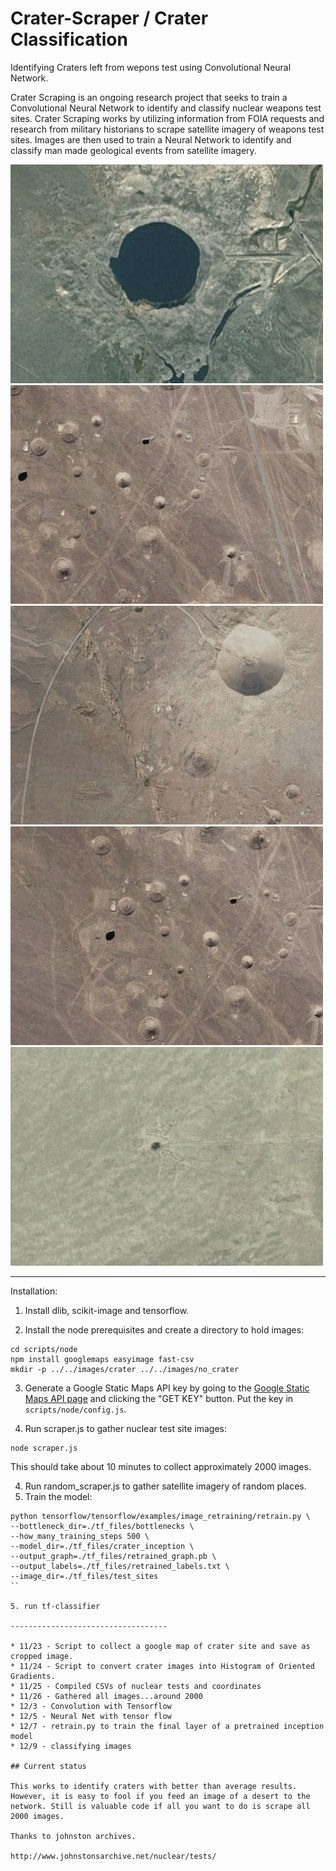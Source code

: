 # Crater-Scraper / Crater Classification

Identifying Craters left from wepons test using Convolutional Neural
Network.

Crater Scraping is an ongoing research project that seeks to train a
Convolutional Neural Network to identify and classify nuclear weapons
test sites. Crater Scraping works by utilizing information from FOIA
requests and research from military historians to scrape satellite
imagery of weapons test sites. Images are then used to train a Neural
Network to identify and classify man made geological events from
satellite imagery.

![Alt text](./1.jpeg "")
![Alt text](./2.jpeg "")
![Alt text](./4.jpeg "")
![Alt text](./3.jpeg "")
![Alt text](./5.jpeg "")


-----------------------------------

Installation:

1. Install dlib, scikit-image and tensorflow.

2. Install the node prerequisites and create a directory to hold
   images:
```
cd scripts/node
npm install googlemaps easyimage fast-csv
mkdir -p ../../images/crater ../../images/no_crater
```

3. Generate a Google Static Maps API key by going to
   the
   [Google Static Maps API page](https://developers.google.com/maps/documentation/static-maps/) and
   clicking the "GET KEY" button. Put the key in
   `scripts/node/config.js`.

3. Run scraper.js to gather nuclear test site images:
```
node scraper.js
```

This should take about 10 minutes to collect approximately 2000
images.

4. Run random_scraper.js to gather satellite imagery of random places.
5. Train the model:
```
python tensorflow/tensorflow/examples/image_retraining/retrain.py \
--bottleneck_dir=./tf_files/bottlenecks \
--how_many_training_steps 500 \
--model_dir=./tf_files/crater_inception \
--output_graph=./tf_files/retrained_graph.pb \
--output_labels=./tf_files/retrained_labels.txt \
--image_dir=./tf_files/test_sites
``

5. run tf-classifier

-----------------------------------

* 11/23 - Script to collect a google map of crater site and save as cropped image.
* 11/24 - Script to convert crater images into Histogram of Oriented Gradients.
* 11/25 - Compiled CSVs of nuclear tests and coordinates
* 11/26 - Gathered all images...around 2000
* 12/3 - Convolution with Tensorflow
* 12/5 - Neural Net with tensor flow
* 12/7 - retrain.py to train the final layer of a pretrained inception model
* 12/9 - classifying images

## Current status

This works to identify craters with better than average results.
However, it is easy to fool if you feed an image of a desert to the
network. Still is valuable code if all you want to do is scrape all
2000 images.

Thanks to johnston archives.

http://www.johnstonsarchive.net/nuclear/tests/
